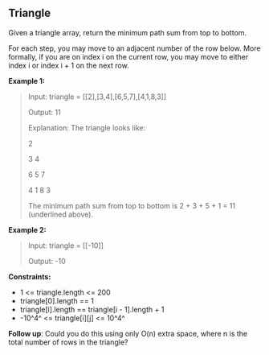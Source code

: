 ## Triangle

Given a triangle array, return the minimum path sum from top to bottom.

For each step, you may move to an adjacent number of the row below. More formally, if you are on index i on the current row, you may move to either index i or index i + 1 on the next row.

**Example 1:**

> Input: triangle = [[2],[3,4],[6,5,7],[4,1,8,3]]
>
> Output: 11
>
> Explanation: The triangle looks like:
>
>    2
>
>   3 4
>
>  6 5 7
>
> 4 1 8 3
>
> The minimum path sum from top to bottom is 2 + 3 + 5 + 1 = 11 (underlined above).

**Example 2:**

> Input: triangle = [[-10]]
>
> Output: -10

**Constraints:**

- 1 <= triangle.length <= 200
- triangle[0].length == 1
- triangle[i].length == triangle[i - 1].length + 1
- -10^4^ <= triangle[i][j] <= 10^4^
 

**Follow up**: Could you do this using only O(n) extra space, where n is the total number of rows in the triangle?